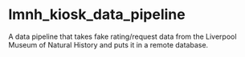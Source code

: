 # lmnh_kiosk_data_pipeline
A data pipeline that takes fake rating/request data from the Liverpool Museum of Natural History and puts it in a remote database.
